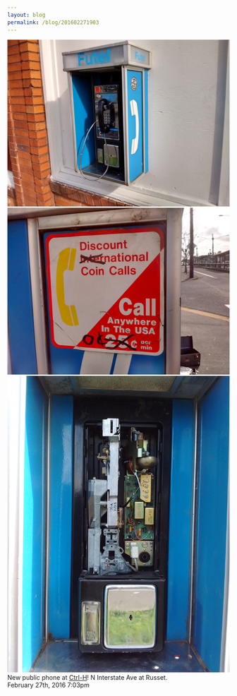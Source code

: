 ```yaml
---
layout: blog
permalink: /blog/201602271903
---
```



<img src="/blog/images/140123644519_0.jpg"/>




<img src="/blog/images/140123644519_1.jpg"/>




<img src="/blog/images/140123644519_2.jpg"/>



<div class="caption">New public phone at <a href="http://pdxhackerspace.org/">Ctrl-H</a>! N Interstate Ave at Russet.

 </div>

<div id="footer">
<span id="timestamp"> February 27th, 2016 7:03pm </span>
</div>
